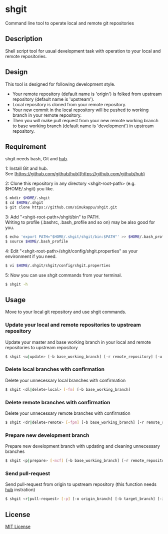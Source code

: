 # shgit
Command line tool to operate local and remote git repositories

## Description
Shell script tool for usual development task with operation to your local and remote repositories.  

## Design
This tool is designed for following development style.
* Your remote repository (default name is 'origin') is folked from upstream repository (default name is 'upstream').
* Local repository is cloned from your remote repository.
* Your new commit in the local repository will be pushed to working branch in your remote repository.
* Then you will make pull request from your new remote working branch to base working branch (default name is 'development') in upstream repository.

## Requirement
shgit needs bash, Git and [hub](https://github.com/github/hub).

1: Install Git and hub.  
See [https://github.com/github/hub](https://github.com/github/hub)

2: Clone this repository in any directory \<shgit-root-path\>  (e.g. $HOME/.shgit) you like.
```sh
$ mkdir $HOME/.shgit  
$ cd $HOME/.shgit  
$ git clone https://github.com/simukappu/shgit.git
```
3: Add "\<shgit-root-path\>/shgit/bin" to PATH.  
Writing to profile (.bashrc, .bash_profile and so on) may be also good for you.
```sh
$ echo 'export PATH="$HOME/.shgit/shgit/bin:$PATH"' >> $HOME/.bash_profile  
$ source $HOME/.bash_profile
```
4: Edit "\<shgit-root-path\>/shgit/config/shgit.properties" as your environment if you need.
```sh
$ vi $HOME/.shgit/shgit/config/shgit.properties
```
5: Now you can use shgit commands from your terminal.  
```sh
$ shgit -h
```

## Usage
Move to your local git repository and use shgit commands.

### Update your local and remote repositories to upstream repository
Update your master and base working branch in your local and remote repositories to upstream repository
```sh
$ shgit <u|update> [-b base_working_branch] [-r remote_repository] [-u upstream_repository]
```

### Delete local branches with confirmation
Delete your unnecessary local branches with confirmation
```sh
$ shgit <dl|delete-local> [-fm] [-b base_working_branch]
```

### Delete remote branches with confirmation
Delete your unnecessary remote branches with confirmation
```sh
$ shgit <dr|delete-remote> [-fpm] [-b base_working_branch] [-r remote_repository]
```

### Prepare new development branch
Prepare new development branch with updating and cleaning unnecessary branches
```sh
$ shgit <p|prepare> [-mcf] [-b base_working_branch] [-r remote_repository] [-u upstream_repository]
```

### Send pull-request
Send pull-request from origin to upstream repository (this function needs [hub](https://github.com/github/hub) instration)
```sh
$ shgit <r|pull-request> [-p] [-o origin_branch] [-b target_branch] [-i issue]
```

## License
[MIT License](https://github.com/simukappu/shgit/blob/master/LICENSE)
